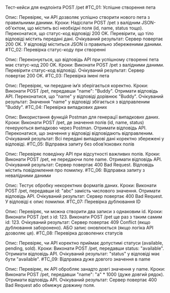Тест-кейси для ендпоінта POST /pet
#TC_01: Успішне створення пета

Опис: Перевіряє, чи API дозволяє успішно створити нового пета з правильними даними.
Кроки:
Надіслати POST /pet з валідним JSON-об'єктом, що містить всі необхідні поля (id, name, status тощо).
Переконатися, що статус-код відповіді 200 OK.
Перевірити, що тіло відповіді містить передані дані.
Очікуваний результат:
Сервер повертає 200 OK.
У відповіді міститься JSON із правильно збереженими даними.
#TC_02: Перевірка статус-коду при створенні

Опис: Переконується, що відповідь API при успішному створенні пета має статус-код 200 OK.
Кроки:
Виконати POST /pet з валідними даними.
Перевірити статус-код відповіді.
Очікуваний результат: Сервер повертає 200 OK.
#TC_03: Перевірка імені пета

Опис: Перевіряє, чи передане ім’я зберігається коректно.
Кроки:
Виконати POST /pet, передавши "name": "Buddy".
Отримати відповідь API.
Переконатися, що "name" у відповіді дорівнює "Buddy".
Очікуваний результат: Значення "name" у відповіді збігається з відправленим "Buddy".
#TC_04: Перевірка випадкових даних

Опис: Використання функцій Postman для генерації випадкових даних.
Кроки:
Виконати POST /pet, де значення полів (id, name, status) генеруються випадково через Postman.
Отримати відповідь API.
Переконатися, що значення у відповіді відповідають відправленим.
Очікуваний результат: Всі передані випадкові дані коректно збережені у відповіді.
#TC_05: Відправка запиту без обов’язкових полів

Опис: Перевіряє поведінку API при відсутності важливих полів.
Кроки:
Виконати POST /pet, не передаючи поле name.
Отримати відповідь API.
Очікуваний результат:
Сервер повертає 400 Bad Request.
Відповідь містить повідомлення про помилку.
#TC_06: Відправка запиту з невалідними даними

Опис: Тестує обробку некоректних форматів даних.
Кроки:
Виконати POST /pet, передавши id: "abc" замість числового значення.
Отримати відповідь API.
Очікуваний результат: Сервер повертає 400 Bad Request. У відповіді є опис помилки.
#TC_07: Перевірка дублювання ID

Опис: Перевіряє, чи можна створити два записи з однаковим id.
Кроки:
Виконати POST /pet з id: 123.
Виконати POST /pet ще раз з таким самим id: 123.
Очікуваний результат:
Сервер повертає 409 Conflict (якщо дублювання заборонено).
АБО запис оновлюється (якщо логіка API дозволяє це).
#TC_08: Перевірка дозволених статусів

Опис: Перевіряє, чи API коректно приймає допустимі статуси (available, pending, sold).
Кроки:
Виконати POST /pet, передавши status: "available".
Отримати відповідь API.
Очікуваний результат: "status" у відповіді має бути "available".
#TC_09: Відправка дуже довгого значення в name

Опис: Перевіряє, як API обробляє занадто довгі значення у name.
Кроки:
Виконати POST /pet, передавши "name": "a" * 1000 (дуже довгий рядок).
Отримати відповідь API.
Очікуваний результат: Сервер повертає 400 Bad Request або обмежує довжину поля.
